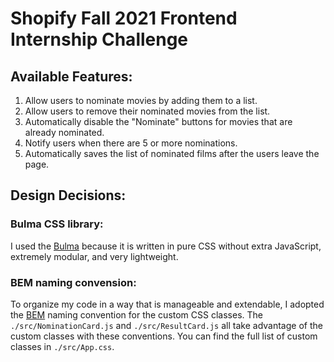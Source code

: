# Shopify Fall 2021 Frontend Internship Challenge
## Available Features:
1. Allow users to nominate movies by adding them to a list.
2. Allow users to remove their nominated movies from the list.
3. Automatically disable the "Nominate" buttons for movies that are already nominated.
4. Notify users when there are 5 or more nominations.
5. Automatically saves the list of nominated films after the users leave the page.
## Design Decisions:
### Bulma CSS library:
I used the [Bulma](https://bulma.io/) because it is written in pure CSS without extra JavaScript, extremely modular, and very lightweight. 
### BEM naming convension:
To organize my code in a way that is manageable and extendable, I adopted the [BEM](http://getbem.com/naming/) naming convention for the custom CSS classes. The `./src/NominationCard.js` and `./src/ResultCard.js` all take advantage of the custom classes with these conventions. You can find the full list of custom classes in `./src/App.css`.